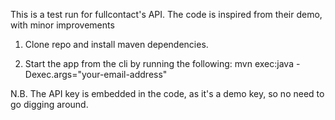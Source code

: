 This is a test run for fullcontact's API. The code is inspired from their demo, with minor improvements

1. Clone repo and install maven dependencies.

2. Start the app from the cli by running the following: mvn exec:java -Dexec.args="your-email-address"

N.B. The API key is embedded in the code, as it's a demo key, so no need to go digging around. 
